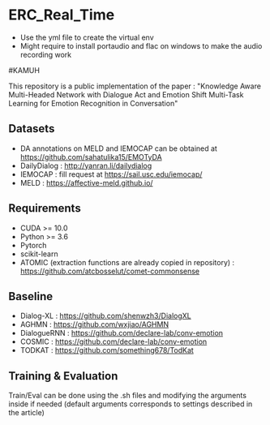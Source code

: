 # ERC_Real_Time

* Use the yml file to create the virtual env 
* Might require to install portaudio and flac on windows to make the audio recording work

#KAMUH

This repository is a public implementation of the paper : "Knowledge Aware Multi-Headed Network with Dialogue Act and Emotion Shift Multi-Task Learning for Emotion Recognition in Conversation"

## Datasets

* DA annotations on MELD and IEMOCAP can be obtained at https://github.com/sahatulika15/EMOTyDA 
* DailyDialog : http://yanran.li/dailydialog
* IEMOCAP : fill request at https://sail.usc.edu/iemocap/
* MELD : https://affective-meld.github.io/

## Requirements

* CUDA >= 10.0
* Python >= 3.6
* Pytorch
* scikit-learn
* ATOMIC (extraction functions are already copied in repository) : https://github.com/atcbosselut/comet-commonsense

## Baseline

* Dialog-XL : https://github.com/shenwzh3/DialogXL
* AGHMN : https://github.com/wxjiao/AGHMN
* DialogueRNN : https://github.com/declare-lab/conv-emotion
* COSMIC : https://github.com/declare-lab/conv-emotion
* TODKAT : https://github.com/something678/TodKat

## Training & Evaluation

Train/Eval can be done using the .sh files and modifying the arguments inside if needed (default arguments corresponds to settings described in the article)